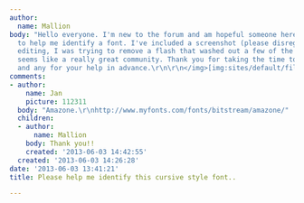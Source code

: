 ```yaml
---
author:
  name: Mallion
body: "Hello everyone. I'm new to the forum and am hopeful someone here will be able
  to help me identify a font. I've included a screenshot (please disregard the crap
  editing, I was trying to remove a flash that washed out a few of the letters) This
  seems like a really great community. Thank you for taking the time to read this
  and any for your help in advance.\r\n\r\n</img>[img:sites/default/files/old-images/photo_6414.JPG]"
comments:
- author:
    name: Jan
    picture: 112311
  body: "Amazone.\r\nhttp://www.myfonts.com/fonts/bitstream/amazone/"
  children:
  - author:
      name: Mallion
    body: Thank you!!
    created: '2013-06-03 14:42:55'
  created: '2013-06-03 14:26:28'
date: '2013-06-03 13:41:21'
title: Please help me identify this cursive style font..

---
```

